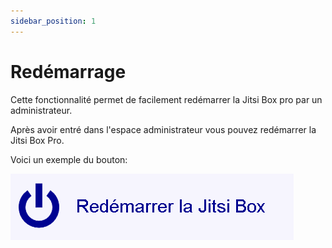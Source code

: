 ```yaml
---
sidebar_position: 1
---
```


# Redémarrage

Cette fonctionnalité permet de facilement redémarrer la Jitsi Box pro par un administrateur.

Après avoir entré dans l'espace administrateur vous pouvez redémarrer la Jitsi Box Pro.

Voici un exemple du bouton:

![image](./images/bouton-redemarrage.png)